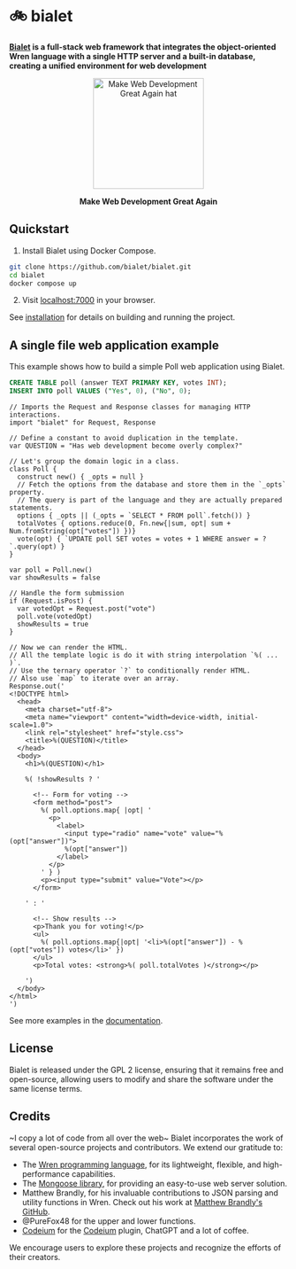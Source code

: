 # 🚲 bialet

**[Bialet](https://bialet.dev) is a full-stack web framework that integrates the object-oriented Wren language with a single HTTP server and a built-in database, creating a unified environment for web development**

<p align="center">
  <img src="https://github.com/bialet/bialet/assets/142173/af827692-0e0d-4805-a478-77d07bd62e18" alt="Make Web Development Great Again hat" width="200" />
</p>
<p align="center">
  <strong>Make Web Development Great Again</strong>
</p>

## Quickstart

1. Install Bialet using Docker Compose.

```bash
git clone https://github.com/bialet/bialet.git
cd bialet
docker compose up
```

2. Visit [localhost:7000](http://localhost:7000) in your browser.

See [installation](docs/source/installation.md) for details on building and running the project.

## A single file web application example

This example shows how to build a simple Poll web application using Bialet.


```sql
CREATE TABLE poll (answer TEXT PRIMARY KEY, votes INT);
INSERT INTO poll VALUES ("Yes", 0), ("No", 0);
```

```wren
// Imports the Request and Response classes for managing HTTP interactions.
import "bialet" for Request, Response

// Define a constant to avoid duplication in the template.
var QUESTION = "Has web development become overly complex?"

// Let's group the domain logic in a class.
class Poll {
  construct new() { _opts = null }
  // Fetch the options from the database and store them in the `_opts` property.
  // The query is part of the language and they are actually prepared statements.
  options { _opts || (_opts = `SELECT * FROM poll`.fetch()) }
  totalVotes { options.reduce(0, Fn.new{|sum, opt| sum + Num.fromString(opt["votes"]) })}
  vote(opt) { `UPDATE poll SET votes = votes + 1 WHERE answer = ?`.query(opt) }
}

var poll = Poll.new()
var showResults = false

// Handle the form submission
if (Request.isPost) {
  var votedOpt = Request.post("vote")
  poll.vote(votedOpt)
  showResults = true
}

// Now we can render the HTML.
// All the template logic is do it with string interpolation `%( ... )`.
// Use the ternary operator `?` to conditionally render HTML.
// Also use `map` to iterate over an array.
Response.out('
<!DOCTYPE html>
  <head>
    <meta charset="utf-8">
    <meta name="viewport" content="width=device-width, initial-scale=1.0">
    <link rel="stylesheet" href="style.css">
    <title>%(QUESTION)</title>
  </head>
  <body>
    <h1>%(QUESTION)</h1>

    %( !showResults ? '

      <!-- Form for voting -->
      <form method="post">
        %( poll.options.map{ |opt| '
          <p>
            <label>
              <input type="radio" name="vote" value="%(opt["answer"])">
              %(opt["answer"])
            </label>
          </p>
        ' } )
        <p><input type="submit" value="Vote"></p>
      </form>

    ' : '

      <!-- Show results -->
      <p>Thank you for voting!</p>
      <ul>
        %( poll.options.map{|opt| '<li>%(opt["answer"]) - %(opt["votes"]) votes</li>' })
      </ul>
      <p>Total votes: <strong>%( poll.totalVotes )</strong></p>

    ')
  </body>
</html>
')
```

See more examples in the [documentation](https://bialet.dev).

## License

Bialet is released under the GPL 2 license, ensuring that it remains free and open-source, allowing users to modify and share the software under the same license terms.

## Credits

~I copy a lot of code from all over the web~
Bialet incorporates the work of several open-source projects and contributors. We extend our gratitude to:

- The [Wren programming language](https://wren.io), for its lightweight, flexible, and high-performance capabilities.
- The [Mongoose library](https://github.com/expressjs/mongoose), for providing an easy-to-use web server solution.
- Matthew Brandly, for his invaluable contributions to JSON parsing and utility functions in Wren. Check out his work at [Matthew Brandly's GitHub](https://github.com/brandly/wren-json).
- @PureFox48 for the upper and lower functions.
- [Codeium](https://github.com/codeium) for the [Codeium](https://codeium.com) plugin, ChatGPT and a lot of coffee.

We encourage users to explore these projects and recognize the efforts of their creators.
